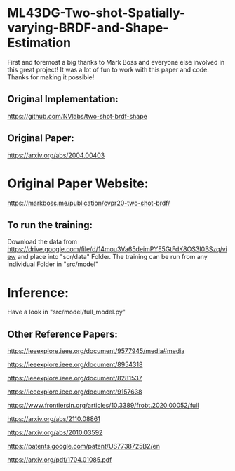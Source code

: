 # ML43DG-Two-shot-Spatially-varying-BRDF-and-Shape-Estimation

First and foremost a big thanks to Mark Boss and everyone else involved in this great project! It was a lot of fun to work with this paper and code. Thanks for making it possible!



## Original Implementation:
https://github.com/NVlabs/two-shot-brdf-shape

## Original Paper:
https://arxiv.org/abs/2004.00403

# Original Paper Website:
https://markboss.me/publication/cvpr20-two-shot-brdf/

## To run the training: 
Download the data from https://drive.google.com/file/d/14mou3Va65deimPYE5GtFdK8OS3I0BSzq/view and place into "scr/data" Folder. 
The training can be run from any individual Folder in "src/model"

# Inference:
Have a look in "src/model/full_model.py"



## Other Reference Papers:
https://ieeexplore.ieee.org/document/9577945/media#media

https://ieeexplore.ieee.org/document/8954318

https://ieeexplore.ieee.org/document/8281537

https://ieeexplore.ieee.org/document/9157638

https://www.frontiersin.org/articles/10.3389/frobt.2020.00052/full

https://arxiv.org/abs/2110.08861

https://arxiv.org/abs/2010.03592

https://patents.google.com/patent/US7738725B2/en

https://arxiv.org/pdf/1704.01085.pdf
